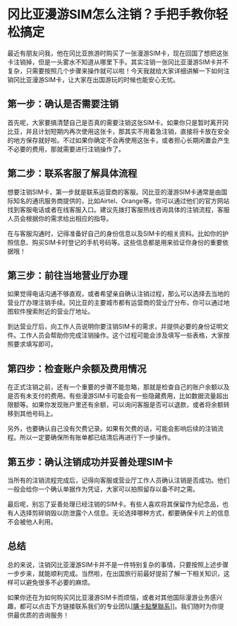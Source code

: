 # 冈比亚漫游SIM怎么注销？手把手教你轻松搞定

最近有朋友问我，他在冈比亚旅游时购买了一张漫游SIM卡，现在回国了想把这张卡注销掉，但是一头雾水不知道从哪里下手。其实注销一张冈比亚漫游SIM卡并不复杂，只需要按照几个步骤来操作就可以啦！今天我就给大家详细讲解一下如何注销冈比亚漫游SIM卡，让大家在出国游玩的时候也能安心无忧。

## 第一步：确认是否需要注销

首先呢，大家要搞清楚自己是否真的需要注销这张SIM卡。如果你只是暂时离开冈比亚，并且计划短期内再次使用这张卡，那其实不用着急注销，直接将卡放在安全的地方保存就好啦。不过如果你确定不会再使用这张卡，或者担心长期闲置会产生不必要的费用，那就需要进行注销操作了。

## 第二步：联系客服了解具体流程

想要注销SIM卡，第一步就是联系运营商的客服。冈比亚的漫游SIM卡通常是由国际知名的通讯服务商提供的，比如Airtel、Orange等。你可以通过他们的官方网站找到客服电话或者在线客服入口。建议先拨打客服热线咨询具体的注销流程，客服人员会根据你的需求给出相应的指导。

在与客服沟通时，记得准备好自己的身份信息以及SIM卡的相关资料。比如你的护照信息、购买SIM卡时登记的手机号码等。这些信息都是用来验证你身份的重要依据哦！

## 第三步：前往当地营业厅办理

如果觉得电话沟通不够直观，或者希望亲自确认注销过程，那么可以选择去当地的营业厅办理注销手续。冈比亚的主要城市都有运营商的营业厅分布，你可以通过地图软件搜索附近的营业厅地址。

到达营业厅后，向工作人员说明你要注销SIM卡的需求，并提供必要的身份证明文件。工作人员会帮助你完成注销操作。这个过程可能会涉及填写一些表格，大家按照要求填写即可。

## 第四步：检查账户余额及费用情况

在正式注销之前，还有一个重要的步骤不能忽略，那就是检查自己的账户余额以及是否有未支付的费用。有些漫游SIM卡可能会有一些隐藏费用，比如数据流量超出限额等。如果你发现账户里还有余额，可以询问客服是否可以退款，或者将余额转移到其他号码上。

另外，也要确认自己没有欠费记录。如果有欠费的话，可能会影响后续的注销流程。所以一定要确保所有账单都已结清后再进行下一步操作。

## 第五步：确认注销成功并妥善处理SIM卡

当所有的注销流程完成后，记得向客服或营业厅工作人员确认注销是否成功。他们一般会给你一个确认单据作为凭证，大家可以拍照留存以备不时之需。

最后呢，别忘了妥善处理已经注销的SIM卡。有些人喜欢将其保留作为纪念品，也有人选择剪碎销毁以防泄露个人信息。无论选择哪种方式，都要确保卡片上的信息不会被他人利用。

## 总结

总的来说，注销冈比亚漫游SIM卡并不是一件特别复杂的事情，只要按照上述步骤一步步来，就能顺利完成。当然啦，在出国旅行前最好提前了解一下相关知识，这样可以避免很多不必要的麻烦。

如果你还在为如何购买冈比亚漫游SIM卡而烦恼，或者对其他国际漫游业务感兴趣，都可以点击下方链接联系我们的专业团队[[購卡點擊聯系](https://t.me/s/esim1088)]]。我们随时为你提供最优质的咨询服务！